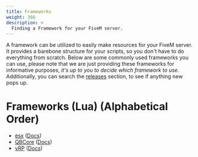 ```yaml
---
title: Frameworks
weight: 366
description: >
  Finding a Framework for your FiveM server.
---
```


A framework can be utilized to easily make resources for your FiveM server. It provides a barebone structure for your scripts, so you don't have to do everything from scratch. Below are some commonly used frameworks you can use, please note that we are just providing these frameworks for informative purposes, *it's up to you to decide which framework to use*. Additionally, you can search the [releases](https://forum.cfx.re/c/development/releases/7) section, to see if anything new pops up.

# Frameworks (Lua) (Alphabetical Order)
- [esx](https://github.com/esx-framework/esx-legacy) ([Docs](https://docs.esx-framework.org/legacy/installation))
- [QBCore](https://github.com/qbcore-framework/qb-core) ([Docs](https://qbcore-framework.github.io/qb-docs/))
- [vRP](https://github.com/vRP-framework/vRP) ([Docs](https://vrp-framework.github.io/vRP/))
